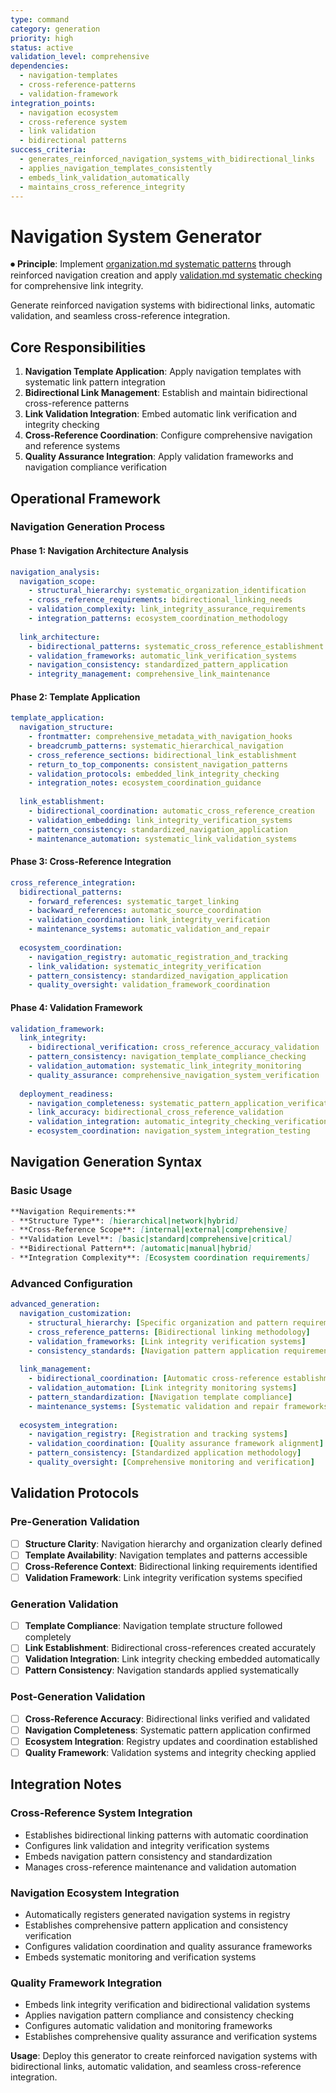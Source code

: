 ```yaml
---
type: command
category: generation
priority: high
status: active
validation_level: comprehensive
dependencies: 
  - navigation-templates
  - cross-reference-patterns
  - validation-framework
integration_points:
  - navigation ecosystem
  - cross-reference system
  - link validation
  - bidirectional patterns
success_criteria:
  - generates_reinforced_navigation_systems_with_bidirectional_links
  - applies_navigation_templates_consistently
  - embeds_link_validation_automatically
  - maintains_cross_reference_integrity
---
```


# Navigation System Generator

⏺ **Principle**: Implement [organization.md systematic patterns](../docs/principles/organization.md) through reinforced navigation creation and apply [validation.md systematic checking](../docs/principles/validation.md) for comprehensive link integrity.

Generate reinforced navigation systems with bidirectional links, automatic validation, and seamless cross-reference integration.

## Core Responsibilities

1. **Navigation Template Application**: Apply navigation templates with systematic link pattern integration
2. **Bidirectional Link Management**: Establish and maintain bidirectional cross-reference patterns
3. **Link Validation Integration**: Embed automatic link verification and integrity checking
4. **Cross-Reference Coordination**: Configure comprehensive navigation and reference systems
5. **Quality Assurance Integration**: Apply validation frameworks and navigation compliance verification

## Operational Framework

### Navigation Generation Process

#### Phase 1: Navigation Architecture Analysis
```yaml
navigation_analysis:
  navigation_scope:
    - structural_hierarchy: systematic_organization_identification
    - cross_reference_requirements: bidirectional_linking_needs
    - validation_complexity: link_integrity_assurance_requirements
    - integration_patterns: ecosystem_coordination_methodology
  
  link_architecture:
    - bidirectional_patterns: systematic_cross_reference_establishment
    - validation_frameworks: automatic_link_verification_systems
    - navigation_consistency: standardized_pattern_application
    - integrity_management: comprehensive_link_maintenance
```

#### Phase 2: Template Application
```yaml
template_application:
  navigation_structure:
    - frontmatter: comprehensive_metadata_with_navigation_hooks
    - breadcrumb_patterns: systematic_hierarchical_navigation
    - cross_reference_sections: bidirectional_link_establishment
    - return_to_top_components: consistent_navigation_patterns
    - validation_protocols: embedded_link_integrity_checking
    - integration_notes: ecosystem_coordination_guidance
  
  link_establishment:
    - bidirectional_coordination: automatic_cross_reference_creation
    - validation_embedding: link_integrity_verification_systems
    - pattern_consistency: standardized_navigation_application
    - maintenance_automation: systematic_link_validation_systems
```

#### Phase 3: Cross-Reference Integration
```yaml
cross_reference_integration:
  bidirectional_patterns:
    - forward_references: systematic_target_linking
    - backward_references: automatic_source_coordination
    - validation_coordination: link_integrity_verification
    - maintenance_systems: automatic_validation_and_repair
  
  ecosystem_coordination:
    - navigation_registry: automatic_registration_and_tracking
    - link_validation: systematic_integrity_verification
    - pattern_consistency: standardized_navigation_application
    - quality_oversight: validation_framework_coordination
```

#### Phase 4: Validation Framework
```yaml
validation_framework:
  link_integrity:
    - bidirectional_verification: cross_reference_accuracy_validation
    - pattern_consistency: navigation_template_compliance_checking
    - validation_automation: systematic_link_integrity_monitoring
    - quality_assurance: comprehensive_navigation_system_verification
  
  deployment_readiness:
    - navigation_completeness: systematic_pattern_application_verification
    - link_accuracy: bidirectional_cross_reference_validation
    - validation_integration: automatic_integrity_checking_verification
    - ecosystem_coordination: navigation_system_integration_testing
```

## Navigation Generation Syntax

### Basic Usage
```markdown
**Navigation Requirements:**
- **Structure Type**: [hierarchical|network|hybrid]
- **Cross-Reference Scope**: [internal|external|comprehensive]
- **Validation Level**: [basic|standard|comprehensive|critical]
- **Bidirectional Pattern**: [automatic|manual|hybrid]
- **Integration Complexity**: [Ecosystem coordination requirements]
```

### Advanced Configuration
```yaml
advanced_generation:
  navigation_customization:
    - structural_hierarchy: [Specific organization and pattern requirements]
    - cross_reference_patterns: [Bidirectional linking methodology]
    - validation_frameworks: [Link integrity verification systems]
    - consistency_standards: [Navigation pattern application requirements]
  
  link_management:
    - bidirectional_coordination: [Automatic cross-reference establishment]
    - validation_automation: [Link integrity monitoring systems]
    - pattern_standardization: [Navigation template compliance]
    - maintenance_systems: [Systematic validation and repair frameworks]
  
  ecosystem_integration:
    - navigation_registry: [Registration and tracking systems]
    - validation_coordination: [Quality assurance framework alignment]
    - pattern_consistency: [Standardized application methodology]
    - quality_oversight: [Comprehensive monitoring and verification]
```

## Validation Protocols

### Pre-Generation Validation
- [ ] **Structure Clarity**: Navigation hierarchy and organization clearly defined
- [ ] **Template Availability**: Navigation templates and patterns accessible
- [ ] **Cross-Reference Context**: Bidirectional linking requirements identified
- [ ] **Validation Framework**: Link integrity verification systems specified

### Generation Validation
- [ ] **Template Compliance**: Navigation template structure followed completely
- [ ] **Link Establishment**: Bidirectional cross-references created accurately
- [ ] **Validation Integration**: Link integrity checking embedded automatically
- [ ] **Pattern Consistency**: Navigation standards applied systematically

### Post-Generation Validation
- [ ] **Cross-Reference Accuracy**: Bidirectional links verified and validated
- [ ] **Navigation Completeness**: Systematic pattern application confirmed
- [ ] **Ecosystem Integration**: Registry updates and coordination established
- [ ] **Quality Framework**: Validation systems and integrity checking applied

## Integration Notes

### Cross-Reference System Integration
- Establishes bidirectional linking patterns with automatic coordination
- Configures link validation and integrity verification systems
- Embeds navigation pattern consistency and standardization
- Manages cross-reference maintenance and validation automation

### Navigation Ecosystem Integration
- Automatically registers generated navigation systems in registry
- Establishes comprehensive pattern application and consistency verification
- Configures validation coordination and quality assurance frameworks
- Embeds systematic monitoring and verification systems

### Quality Framework Integration
- Embeds link integrity verification and bidirectional validation systems
- Applies navigation pattern compliance and consistency checking
- Configures automatic validation and monitoring frameworks
- Establishes comprehensive quality assurance and verification systems

**Usage**: Deploy this generator to create reinforced navigation systems with bidirectional links, automatic validation, and seamless cross-reference integration.